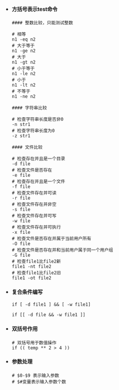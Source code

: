 - #### 方括号表示test命令

    ```shell
    #### 整数比较，只能测试整数
    
    # 相等
    n1 -eq n2
    # 大于等于
    n1 -ge n2
    # 大于
    n1 -gt n2
    # 小于等于
    n1 -le n2
    # 小于
    n1 -lt n2
    # 不等于
    n1 -ne n2
    
    #### 字符串比较
    
    # 检查字符串长度是否非0
    -n str1
    # 检查字符串长度为0
    -z str1
    
    #### 文件比较
    
    # 检查存在并且是一个目录
    -d file
    # 检查文件是否存在
    -e file
    # 检查存在并且是一个文件
    -f file
    # 检查文件存在并可读
    -r file
    # 检查文件存在并非空
    -s file
    # 检查文件存在并可写
    -w file
    # 检查文件存在并可执行
    -x file
    # 检查文件是否存在并属于当前用户所有
    -O file
    # 检查文件是否存在并和当前用户属于同一个用户组
    -G file
    # 检查file1比file2新
    file1 -nt file2
    # 检查file1比file2旧
    file1 -ot file2
    
    ```

- #### 复合条件编写

    ```shell
    if [ -d file1 ] && [ -w file1]
    
    if [[ -d file && -w file1 ]]
    ```

    

- #### 双括号作用

    ```shell
    # 双括号用于数值操作
    if (( temp ** 2 > 4 ))
    ```

    

- #### 参数处理

    ```shell
    # $0-$9 表示输入参数
    # $#变量表示输入参数个数
    ```

    